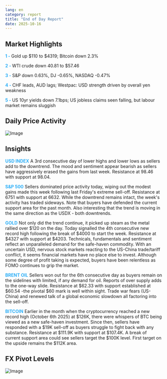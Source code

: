 ```yaml
---
lang: en
category: report
title: "End of Day Report"
date: 2025-10-16
---
```



<h2>Market Highlights</h2>
<strong style="color: #2caef7;">1 - </strong> Gold up $110 to $4319; Bitcoin down 2.3%

<strong style="color: #2caef7;">2 - </strong> WTI crude down 40.81 to $57.46

<strong style="color: #2caef7;">3 - </strong> S&P down 0.63%, DJ -0.65%, NASDAQ -0.47%

<strong style="color: #2caef7;">4 - </strong> CHF leads, AUD lags; Westpac: USD strength driven by overall yen weakness

<strong style="color: #2caef7;">5 - </strong> US 10yr yields down 7.1bps; US jobless claims seen falling, but labour market remains sluggish



<h2>Daily Price Activity</h2>
<img src="https://markleighedu.github.io/img/Oct-2025/16-Oct-2025/price.jpg" alt="Image"/>

<h2>Insights</h2>
<strong style="color: #2caef7;">USD INDEX</strong> A 3rd consecutive day of lower highs and lower lows as sellers add to the downtrend. The mood and sentiment appear bearish as sellers have aggressively erased the gains from last week. Resistance at 98.46 with support at 98.04. 

<strong style="color: #2caef7;">S&P 500</strong> Sellers dominated price activity today, wiping out the modest gains made this week following last Friday's extreme sell-off. Resistance at 6751 with support at 6632. While the downtrend remains intact, the week's activity has traded sideways. Note that buyers have defended the current support area for the past month. Also interesting that the trend is moving in the same direction as the USDX - both downtrends. 

<strong style="color: #2caef7;">GOLD</strong> Not only did the trend continue, it picked up steam as the metal rallied over $120 on the day. Today signalled the 4th consecutive new record high following the break of $4000 to start the week. Resistance at $4327 with support at $4203. Technicals, fundamentals and sentiment reflect an unparalleled demand for the safe-haven commodity. With an uncertain USD, nervous stock markets reacting to the US-China trade/tariff conflict, it seems financial markets have no place else to invest. Although some degree of profit taking is expected, buyers have been relentless as FOMO continues to grip the market.  

<strong style="color: #2caef7;">BRENT OIL</strong> Sellers won out for the 6th consecutive day as buyers remain on the sidelines with limited, if any demand for oil. Reports of over supply adds to the one-way slide. Resistance at $62.33 with support established at $60.54 -the pivotal $60 mark is well within sight. Trade war fears (US-China) and renewed talk of a global economic slowdown all factoring into the sell-off.

<strong style="color: #2caef7;">BITCOIN</strong> Earlier in the month when the cryptocurrency reached a new record high (October 6th 2025) at $126K, there were whispers of BTC being viewed as a new safe-haven investment. Since then, sellers have responded with a $19K sell-off as buyers struggle to fight back with any substance. Resistance at $111.9K with support at $107.4K. A break of current support area could see sellers target the $100K level. First target on the upside remains the $112K area.



<h2>FX Pivot Levels</h2>
<img src="https://markleighedu.github.io/img/Oct-2025/16-Oct-2025/pivot.jpg" alt="Image"/>